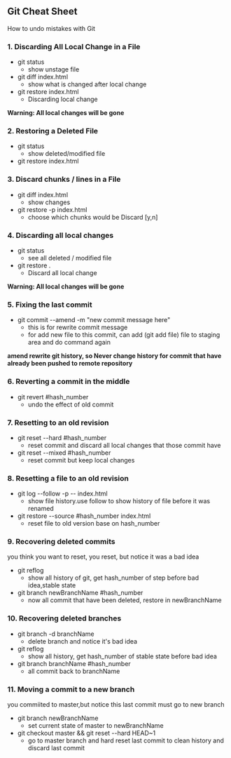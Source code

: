 ## Git Cheat Sheet
How to undo mistakes with Git

### 1. Discarding All Local Change in a File
- git status
  - show unstage file
- git diff index.html
  - show what is changed after local change
- git restore index.html
  - Discarding local change

**Warning: All local changes will be gone**

### 2. Restoring a Deleted File
- git status
  - show deleted/modified file
- git restore index.html

### 3. Discard chunks / lines in a File
- git diff index.html
  - show changes
- git restore -p index.html
  - choose which chunks would be Discard [y,n]

### 4. Discarding all local changes
- git status
  - see all deleted / modified file
- git restore .
  - Discard all local change

**Warning: All local changes will be gone**

### 5. Fixing the last commit
- git commit --amend -m "new commit message here"
  - this is for rewrite commit message
  - for add new file to this commit, can add (git add file) file to staging area and do command again

**amend rewrite git history, so Never change history for commit that have already been pushed to remote repository**

### 6. Reverting a commit in the middle
- git revert #hash_number 
  - undo the effect of old commit

### 7. Resetting to an old revision
- git reset --hard #hash_number
  - reset commit and discard all local changes that those commit have
- git reset --mixed #hash_number
  - reset commit but keep local changes

### 8. Resetting a file to an old revision
- git log --follow -p -- index.html
  - show file history.use follow to show history of file before it was renamed
- git restore --source #hash_number index.html
  - reset file to old version base on hash_number

### 9. Recovering deleted commits
you think you want to reset, you reset, but notice it was a bad idea
- git reflog
  - show all history of git, get hash_number of step before bad idea,stable state
- git branch newBranchName #hash_number
  - now all commit that have been deleted, restore in newBranchName

### 10. Recovering deleted branches
- git branch -d branchName
  - delete branch and notice it's bad idea
- git reflog
  - show all history, get hash_number of stable state before bad idea
- git branch branchName #hash_number
  - all commit back to branchName

### 11. Moving a commit to a new branch
you commiited to master,but notice this last commit must go to new branch
- git branch newBranchName
  - set current state of master to newBranchName
- git checkout master && git reset --hard HEAD~1
  - go to master branch and hard reset last commit to clean history and discard last commit


